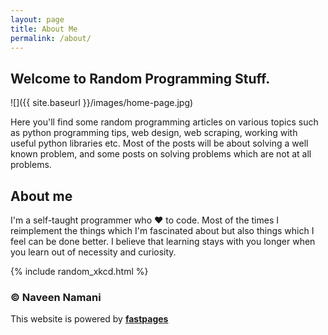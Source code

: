 ```yaml
---
layout: page
title: About Me
permalink: /about/
---
```


## Welcome to Random Programming Stuff.
![]({{ site.baseurl }}/images/home-page.jpg)

Here you'll find some random programming articles on various topics such as python programming tips, web design,  web scraping, working with useful python libraries etc.
Most of the posts will be about solving a well known problem, and some posts on solving problems which are not at all problems.

## About me
I'm a self-taught programmer who :heart: to code.
Most of the times I reimplement the things which I'm fascinated about but also things which I feel can be done better.
I believe that learning stays with you longer when you learn out of necessity and curiosity.

{% include random_xkcd.html %}

### &copy; Naveen Namani

This website is powered by **[fastpages](https://github.com/fastai/fastpages)**